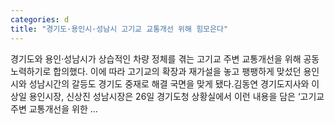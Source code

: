 ```yaml
---
categories: d
title: "경기도·용인시·성남시 고기교 교통개선 위해 힘모은다"
---
```

경기도와 용인·성남시가 상습적인 차량 정체를 겪는 고기교 주변 교통개선을 위해 공동 노력하기로 합의했다. 이에 따라 고기교의 확장과 재가설을 놓고 팽팽하게 맞섰던 용인시와 성남시간의 갈등도 경기도 중재로 해결 국면을 맞게 됐다.김동연 경기도지사와 이상일 용인시장, 신상진 성남시장은 26일 경기도청 상황실에서 이런 내용을 담은 ‘고기교 주변 교통개선을 위한 ...